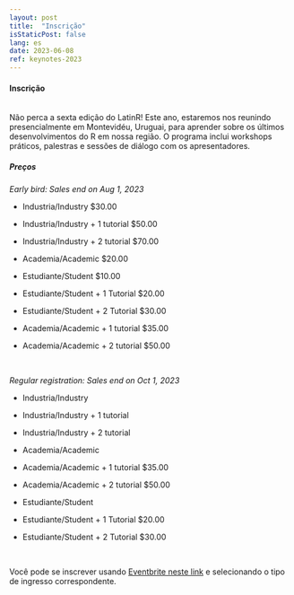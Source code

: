 ```yaml
---
layout: post
title:  "Inscrição"
isStaticPost: false
lang: es
date: 2023-06-08
ref: keynotes-2023
---
```


#### Inscrição

<br> Não perca a sexta edição do LatinR! Este ano, estaremos nos reunindo presencialmente em Montevidéu, Uruguai, para aprender sobre os últimos desenvolvimentos do R em nossa região. O programa inclui workshops práticos, palestras e sessões de diálogo com os apresentadores.
<br>

##### Preços

_Early bird: Sales end on Aug 1, 2023_

- Industria/Industry $30.00

- Industria/Industry + 1 tutorial $50.00

- Industria/Industry + 2 tutorial $70.00

- Academia/Academic $20.00

- Estudiante/Student $10.00

- Estudiante/Student + 1 Tutorial $20.00

- Estudiante/Student + 2 Tutorial $30.00

- Academia/Academic + 1 tutorial $35.00

- Academia/Academic + 2 tutorial $50.00

<br>


_Regular registration: Sales end on Oct 1, 2023_

- Industria/Industry 

- Industria/Industry + 1 tutorial 

- Industria/Industry + 2 tutorial 

- Academia/Academic 

- Academia/Academic + 1 tutorial $35.00

- Academia/Academic + 2 tutorial $50.00

- Estudiante/Student 

- Estudiante/Student + 1 Tutorial $20.00

- Estudiante/Student + 2 Tutorial $30.00

<br>


Você pode se inscrever usando [Eventbrite neste link](https://www.eventbrite.cl/e/latinr-2023-conferencia-latinoamericana-sobre-uso-de-r-en-id-tickets-637517701607?utm-campaign=social&utm-content=attendeeshare&utm-medium=discovery&utm-term=listing&utm-source=cp&aff=escb) e selecionando o tipo de ingresso correspondente.
